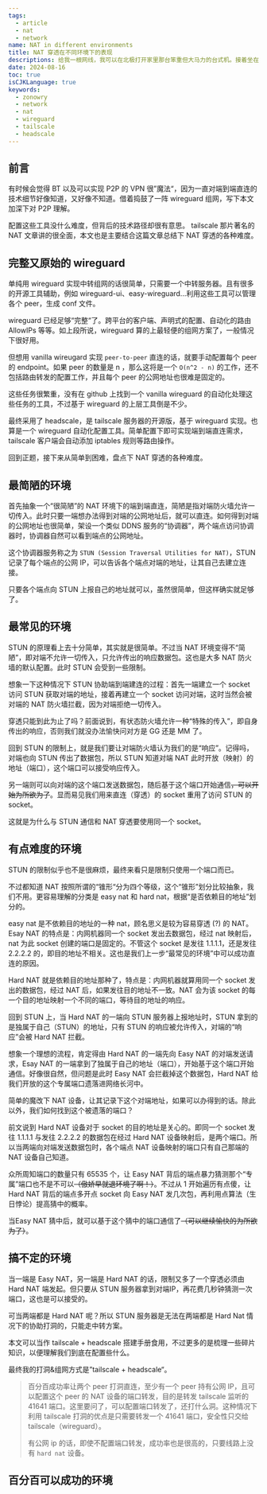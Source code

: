 ```yaml
---
tags:
  - article
  - nat
  - network
name: NAT in different environments
title: NAT 穿透在不同环境下的表现
descriptions: 给我一根网线，我可以在北极打开家里那台笨重但大马力的台式机。接着坐在冰面上，望着电脑桌面上不重样的游戏图标。当一阵寒风吹过，回神时发现手里亮着的手机，正循环播放着一种黑色丝绸类的竖屏视频。
date: 2024-08-16
toc: true
isCJKLanguage: true
keywords:
  - zonowry
  - network
  - nat
  - wireguard
  - tailscale
  - headscale
---
```


## 前言

有时候会觉得 BT 以及可以实现 P2P 的 VPN 很”魔法“，因为一直对端到端直连的技术细节好像知道，又好像不知道。借着捣鼓了一阵 wireguard 组网，写下本文加深下对 P2P 理解。

配置这些工具没什么难度，但背后的技术路径却很有意思。 tailscale 那片著名的 NAT 文章讲的很全面，本文也是主要结合这篇文章总结下 NAT 穿透的各种难度。 

## 完整又原始的 wireguard 

单纯用 wireguard 实现中转组网的话很简单，只需要一个中转服务器。且有很多的开源工具辅助，例如 wireguard-ui、easy-wireguard...利用这些工具可以管理各个 peer，生成 conf 文件。

wireguard 已经足够“完整“了。跨平台的客户端、声明式的配置、自动化的路由 AllowIPs 等等。如上段所说，wireguard 算的上最轻便的组网方案了，一般情况下很好用。

但想用 vanilla wireugard 实现 `peer-to-peer` 直连的话，就要手动配置每个 peer 的 endpoint。如果 peer 的数量是 n ，那么这将是一个 `O(n^2 - n)` 的工作，还不包括路由转发的配置工作，并且每个 peer 的公网地址也很难是固定的。

这些任务很繁重，没有在 github 上找到一个 vanilla wireguard 的自动化处理这些任务的工具，不过基于 wireguard 的上层工具倒是不少。

最终采用了 headscale，是 tailscale 服务器的开源版，基于 wireguard 实现。也算是一个 wireguard 自动化配置工具。简单配置下即可实现端到端直连需求，tailscale 客户端会自动添加 iptables 规则等路由操作。

回到正题，接下来从简单到困难，盘点下 NAT 穿透的各种难度。
## 最简陋的环境

首先抽象一个“很简陋”的 NAT 环境下的端到端直连，简陋是指对端防火墙允许一切传入。此时只要一端想办法得到对端的公网地址后，就可以直连。如何得到对端的公网地址也很简单，架设一个类似 DDNS 服务的“协调器”，两个端点访问协调器时，协调器自然可以看到端点的公网地址。

这个协调器服务称之为 `STUN (Session Traversal Utilities for NAT)`，STUN 记录了每个端点的公网 IP，可以告诉各个端点对端的地址，让其自己去建立连接。

只要各个端点向 STUN 上报自己的地址就可以，虽然很简单，但这样确实就足够了。


## 最常见的环境

STUN 的原理看上去十分简单，其实就是很简单。不过当 NAT 环境变得不“简陋”，即对端不允许一切传入，只允许传出的响应数据包。这也是大多 NAT 防火墙的默认配置。此时 STUN 会受到一些限制。

想象一下这种情况下 STUN 协助端到端建连的过程：首先一端建立一个 socket 访问 STUN 获取对端的地址，接着再建立一个 socket 访问对端，这时当然会被对端的 NAT 防火墙拦截，因为对端拒绝一切传入。

穿透只能到此为止了吗？前面说到，有状态防火墙允许一种“特殊的传入”，即自身传出的响应，否则我们就没办法愉快问对方是 GG 还是 MM 了。

回到 STUN 的限制上，就是我们要让对端防火墙认为我们的是“响应”。记得吗，对端也向 STUN 传出了数据包，所以 STUN 知道对端 NAT 此时开放（映射）的地址（端口），这个端口可以接受响应传入。

另一端则可以向对端的这个端口发送数据包，随后基于这个端口开始通信~~，可以开始为所欲为了~~。显而易见我们用来直连（穿透）的 socket 重用了访问 STUN 的 socket。

这就是为什么与 STUN 通信和 NAT 穿透要使用同一个 socket。

## 有点难度的环境

STUN 的限制似乎也不是很麻烦，最终来看只是限制只使用一个端口而已。

不过都知道 NAT 按照所谓的“锥形“分为四个等级，这个“锥形”划分比较抽象，我们不用。更容易理解的分类是 easy nat 和 hard nat，根据“是否依赖目的地址”划分的。

easy nat 是不依赖目的地址的一种 nat，顾名思义是较为容易穿透 (?) 的 NAT。Esay NAT 的特点是：内网机器同一个 socket 发出去数据包，经过 nat 映射后，nat 为此 socket 创建的端口是固定的。不管这个 socket 是发往 1.1.1.1，还是发往 2.2.2.2 的，即目的地址不相关。这也是我们上一步“最常见的环境”中可以成功直连的原因。

Hard NAT 就是依赖目的地址那种了，特点是：内网机器就算用同一个 socket 发出的数据包，经过 NAT 后，如果发往目的地址不一致。NAT 会为该 socket 的每一个目的地址映射一个不同的端口，等待目的地址的响应。

回到 STUN 上，当 Hard NAT 的一端向 STUN 服务器上报地址时，STUN 拿到的是独属于自己（STUN）的地址，只有 STUN 的响应被允许传入，对端的“响应”会被 Hard NAT 拦截。


想象一个理想的流程，肯定得由 Hard NAT 的一端先向 Easy NAT 的对端发送请求，Esay NAT 的一端拿到了独属于自己的地址（端口），开始基于这个端口开始通信。好像很自然，但问题是此时 Easy NAT 会拦截掉这个数据包，Hard NAT 给我们开放的这个专属端口遗落进网络长河中。

简单的魔改下 NAT 设备，让其记录下这个对端地址，如果可以办得到的话。除此以外，我们如何找到这个被遗落的端口？

前文说到 Hard NAT 设备对于 socket 的目的地址是关心的。即同一个 socket 发往 1.1.1.1 与发往 2.2.2.2 的数据包在经过 Hard NAT 设备映射后，是两个端口。所以当两端向对端发送数据包时，各个端点 NAT 设备映射的端口只有自己那端的 NAT 设备自己知道。

众所周知端口的数量只有 65535 个，让 Easy NAT 背后的端点暴力猜测那个“专属”端口也不是不可以~~（傲娇早就退环境了啊！）~~。不过从 1 开始遍历有点傻，让 Hard NAT 背后的端点多开点 socket 向 Easy NAT 发几次包，再利用点算法（生日悖论）提高猜中的概率。

当Easy NAT 猜中后，就可以基于这个猜中的端口通信了~~（可以继续愉快的为所欲为了）~~。


## 搞不定的环境

当一端是 Easy NAT，另一端是 Hard NAT 的话，限制又多了一个穿透必须由 Hard NAT 端发起。但只要从 STUN 服务器拿到对端IP，再花费几秒钟猜测一次端口，这也是可以接受的。

可当两端都是 Hard NAT 呢？所以 STUN 服务器是无法在两端都是 Hard Nat 情况下的协助打洞的，只能走中转方案。



本文可以当作 tailscale + headscale 搭建手册食用，不过更多的是梳理一些碎片知识，以便理解我们到底在配置些什么。

最终我的打洞&组网方式是”tailscale + headscale“。

> 百分百成功率让两个 peer 打洞直连，至少有一个 peer 持有公网 IP，且可以配置这个 peer 的 NAT 设备的端口转发，目的是转发 tailscale 监听的 41641 端口。这里要问了，可以配置端口转发了，还打什么洞。这种情况下利用 tailscale 打洞的优点是只需要转发一个 41641 端口，安全性只交给 tailscale（wireguard）。 
> 
> 有公网 ip 的话，即使不配置端口转发，成功率也是很高的，只要线路上没有 `hard nat` 设备。


## 百分百可以成功的环境


